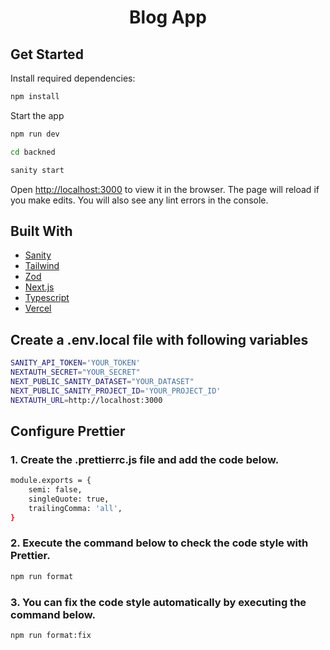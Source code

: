 <h1 align="center">Blog App<project-name></h1>

<p align="center"><project-description></p>

## Get Started

Install required dependencies:

```sh
npm install
```

Start the app

```sh
npm run dev

cd backned

sanity start
```

Open [http://localhost:3000](http://localhost:3000) to view it in the browser. The page will reload if you make edits.
You will also see any lint errors in the console.

## Built With

- [Sanity](https://www.sanity.io/)
- [Tailwind](https://tailwindcss.com/)
- [Zod](https://github.com/colinhacks/zod)
- [Next.js](https://nextjs.org/docs/getting-started)
- [Typescript](https://nextjs.org/docs/basic-features/typescript)
- [Vercel](https://vercel.com/guides/deploying-nextjs-with-vercel)

## Create a .env.local file with following variables

```sh
SANITY_API_TOKEN='YOUR_TOKEN'
NEXTAUTH_SECRET="YOUR_SECRET"
NEXT_PUBLIC_SANITY_DATASET="YOUR_DATASET"
NEXT_PUBLIC_SANITY_PROJECT_ID='YOUR_PROJECT_ID'
NEXTAUTH_URL=http://localhost:3000
```

## Configure Prettier

### 1. Create the .prettierrc.js file and add the code below.

```sh
module.exports = {
    semi: false,
    singleQuote: true,
    trailingComma: 'all',
}
```

### 2. Execute the command below to check the code style with Prettier.

```sh
npm run format
```

### 3. You can fix the code style automatically by executing the command below.

```sh
npm run format:fix
```
